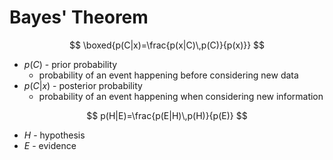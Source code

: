 # Bayes' Theorem

$$
\boxed{p(C|x)=\frac{p(x|C)\,p(C)}{p(x)}}
$$


- $p(C)$ - prior probability
	- probability of an event happening before considering new data
- $p(C|x)$ - posterior probability
	- probability of an event happening when considering new information

$$
p(H|E)=\frac{p(E|H)\,p(H)}{p(E)}
$$

- $H$ - hypothesis
- $E$ - evidence